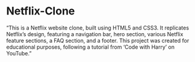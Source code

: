 # Netflix-Clone
“This is a Netflix website clone, built using HTML5 and CSS3. It replicates Netflix’s design, featuring a navigation bar, hero section, various Netflix feature sections, a FAQ section, and a footer. This project was created for educational purposes, following a tutorial from ‘Code with Harry’ on YouTube.”
